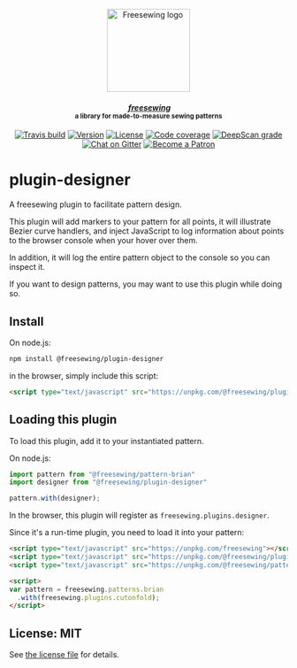 <p align="center">
  <a title="Go to freesewing.org" href="https://freesewing.org/"><img src="https://freesewing.org/img/logo/black.svg" align="center" width="150px" alt="Freesewing logo"/></a>
</p>
<h4 align="center"><em>&nbsp;<a title="Go to freesewing.org" href="https://freesewing.org/">freesewing</a></em>
<br><sup>a library for made-to-measure sewing patterns</sup>
</h4>
<p align="center">
  <a href="https://travis-ci.org/freesewing/plugin-designer"><img src="https://badgen.net/travis/freesewing/plugin-designer/master" alt="Travis build"></a>
  <a href="https://www.npmjs.com/package/@freesewing/plugin-designer"><img src="https://badgen.net/npm/v/@freesewing/plugin-designer" alt="Version"></a>
  <a href="https://www.npmjs.com/package/@freesewing/plugin-designer"><img src="https://badgen.net/npm/license/@freesewing/plugin-designer" alt="License"></a>
  <a href="https://codecov.io/gh/freesewing/plugin-designer"><img src="https://badgen.net/codecov/c/github/freesewing/plugin-designer/master" alt="Code coverage"></a>
  <a href="https://deepscan.io/dashboard#view=project&tid=2114&pid=3256&bid=27566"><img src="https://deepscan.io/api/teams/2114/projects/3256/branches/27566/badge/grade.svg" alt="DeepScan grade"></a>
  <a href="https://gitter.im/freesewing/freesewing"><img src="https://badgen.net/badge/chat/on%20Gitter/cyan" alt="Chat on Gitter"></a>
  <a href="https://freesewing.org/patrons/join"><img src="https://badgen.net/badge/become/a%20Patron/FF5B77" alt="Become a Patron"></a>
</p>

# plugin-designer

A freesewing plugin to facilitate pattern design.

This plugin will add markers to your pattern for all points, it will illustrate
Bezier curve handlers, and inject JavaScript
to log information about points to the browser console when your hover over them.

In addition, it will log the entire pattern object to the console so you can inspect it.

If you want to design patterns, you may want to use this plugin while doing so.

## Install

On node.js:

```sh
npm install @freesewing/plugin-designer
```

in the browser, simply include this script:

```html
<script type="text/javascript" src="https://unpkg.com/@freesewing/plugin-designer"></script>
```

## Loading this plugin

To load this plugin, add it to your instantiated pattern.

On node.js:

```js
import pattern from "@freesewing/pattern-brian"
import designer from "@freesewing/plugin-designer"

pattern.with(designer);
```

In the browser, this plugin will register as `freesewing.plugins.designer`.

Since it's a run-time plugin, you need to load it into your pattern:

```html
<script type="text/javascript" src="https://unpkg.com/freesewing"></script>
<script type="text/javascript" src="https://unpkg.com/@freesewing/plugin-designer"></script>
<script type="text/javascript" src="https://unpkg.com/@freesewing/pattern-brian"></script>

<script>
var pattern = freesewing.patterns.brian
  .with(freesewing.plugins.cutonfold);
</script>
```

## License: MIT

See [the license file](https://github.com/freesewing/plugin-designer/blob/master/LICENSE)
for details.
